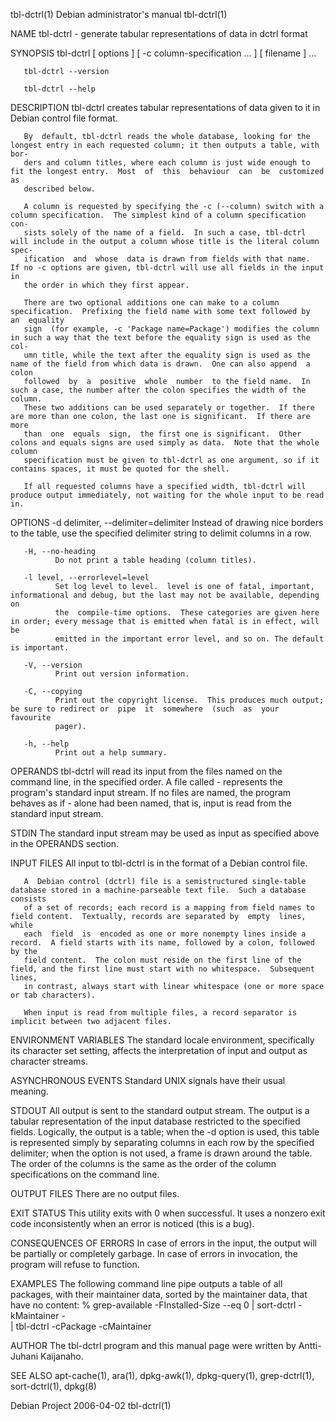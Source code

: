 tbl-dctrl(1)                                               Debian administrator's manual                                              tbl-dctrl(1)

NAME
       tbl-dctrl - generate tabular representations of data in dctrl format

SYNOPSIS
       tbl-dctrl [ options ] [ -c column-specification ...  ] [ filename ] ...

       tbl-dctrl --version

       tbl-dctrl --help

DESCRIPTION
       tbl-dctrl creates tabular representations of data given to it in Debian control file format.

       By  default, tbl-dctrl reads the whole database, looking for the longest entry in each requested column; it then outputs a table, with bor‐
       ders and column titles, where each column is just wide enough to fit the longest entry.  Most  of  this  behaviour  can  be  customized  as
       described below.

       A column is requested by specifying the -c (--column) switch with a column specification.  The simplest kind of a column specification con‐
       sists solely of the name of a field.  In such a case, tbl-dctrl will include in the output a column whose title is the literal column spec‐
       ification  and  whose  data is drawn from fields with that name.  If no -c options are given, tbl-dctrl will use all fields in the input in
       the order in which they first appear.

       There are two optional additions one can make to a column specification.  Prefixing the field name with some text followed by  an  equality
       sign  (for example, -c 'Package name=Package') modifies the column in such a way that the text before the equality sign is used as the col‐
       umn title, while the text after the equality sign is used as the name of the field from which data is drawn.  One can also append  a  colon
       followed  by  a  positive  whole  number  to the field name.  In such a case, the number after the colon specifies the width of the column.
       These two additions can be used separately or together.  If there are more than one colon, the last one is significant.  If there are  more
       than  one  equals  sign,  the first one is significant.  Other colons and equals signs are used simply as data.  Note that the whole column
       specification must be given to tbl-dctrl as one argument, so if it contains spaces, it must be quoted for the shell.

       If all requested columns have a specified width, tbl-dctrl will produce output immediately, not waiting for the whole input to be read in.

OPTIONS
       -d delimiter, --delimiter=delimiter
              Instead of drawing nice borders to the table, use the specified delimiter string to delimit columns in a row.

       -H, --no-heading
              Do not print a table heading (column titles).

       -l level, --errorlevel=level
              Set log level to level.  level is one of fatal, important, informational and debug, but the last may not be available, depending  on
              the  compile-time options.  These categories are given here in order; every message that is emitted when fatal is in effect, will be
              emitted in the important error level, and so on. The default is important.

       -V, --version
              Print out version information.

       -C, --copying
              Print out the copyright license.  This produces much output; be sure to redirect or  pipe  it  somewhere  (such  as  your  favourite
              pager).

       -h, --help
              Print out a help summary.

OPERANDS
       tbl-dctrl  will  read its input from the files named on the command line, in the specified order.  A file called - represents the program's
       standard input stream.  If no files are named, the program behaves as if - alone had been named, that is, input is read from  the  standard
       input stream.

STDIN
       The standard input stream may be used as input as specified above in the OPERANDS section.

INPUT FILES
       All input to tbl-dctrl is in the format of a Debian control file.

       A  Debian control (dctrl) file is a semistructured single-table database stored in a machine-parseable text file.  Such a database consists
       of a set of records; each record is a mapping from field names to field content.  Textually, records are separated by  empty  lines,  while
       each  field  is  encoded as one or more nonempty lines inside a record.  A field starts with its name, followed by a colon, followed by the
       field content.  The colon must reside on the first line of the field, and the first line must start with no whitespace.  Subsequent  lines,
       in contrast, always start with linear whitespace (one or more space or tab characters).

       When input is read from multiple files, a record separator is implicit between two adjacent files.

ENVIRONMENT VARIABLES
       The  standard  locale  environment,  specifically  its  character  set setting, affects the interpretation of input and output as character
       streams.

ASYNCHRONOUS EVENTS
       Standard UNIX signals have their usual meaning.

STDOUT
       All output is sent to the standard output stream.  The output is a tabular representation of the input database restricted to the specified
       fields.   Logically,  the output is a table; when the -d option is used, this table is represented simply by separating columns in each row
       by the specified delimiter; when the option is not used, a frame is drawn around the table.  The order of the columns is the  same  as  the
       order of the column specifications on the command line.

OUTPUT FILES
       There are no output files.

EXIT STATUS
       This utility exits with 0 when successful.  It uses a nonzero exit code inconsistently when an error is noticed (this is a bug).

CONSEQUENCES OF ERRORS
       In  case  of  errors  in  the input, the output will be partially or completely garbage.  In case of errors in invocation, the program will
       refuse to function.

EXAMPLES
       The following command line pipe outputs a table of all packages, with their maintainer data, sorted by the maintainer data,  that  have  no
       content:
       % grep-available -FInstalled-Size --eq 0 | sort-dctrl -kMaintainer - \
         | tbl-dctrl -cPackage -cMaintainer

AUTHOR
       The tbl-dctrl program and this manual page were written by Antti-Juhani Kaijanaho.

SEE ALSO
       apt-cache(1), ara(1), dpkg-awk(1), dpkg-query(1), grep-dctrl(1), sort-dctrl(1), dpkg(8)

Debian Project                                                      2006-04-02                                                        tbl-dctrl(1)

